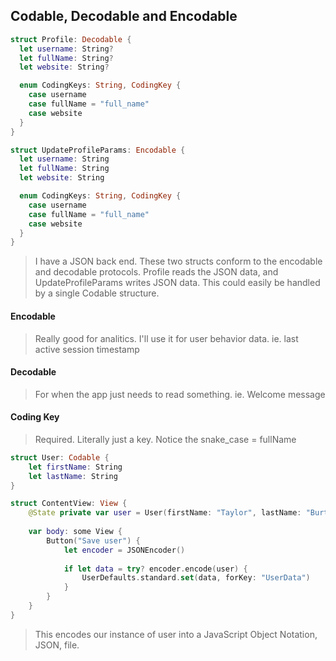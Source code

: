 ## Codable, Decodable and Encodable

```swift
struct Profile: Decodable {
  let username: String?
  let fullName: String?
  let website: String?

  enum CodingKeys: String, CodingKey {
    case username
    case fullName = "full_name"
    case website
  }
} 

struct UpdateProfileParams: Encodable {
  let username: String
  let fullName: String
  let website: String

  enum CodingKeys: String, CodingKey {
    case username
    case fullName = "full_name"
    case website
  }
}
```

> I have a JSON back end. These two structs conform to the encodable and decodable protocols. Profile reads the JSON data, and UpdateProfileParams writes JSON data. This could easily be handled by a single Codable structure.

#### Encodable

>  Really good for analitics. I'll use it for user behavior data. ie. last active session timestamp

#### Decodable

>  For when the app just needs to read something. ie. Welcome message

#### Coding Key

> Required. Literally just a key. Notice the snake_case = fullName 

```swift
struct User: Codable {
    let firstName: String
    let lastName: String
}

struct ContentView: View {
    @State private var user = User(firstName: "Taylor", lastName: "Burton")
    
    var body: some View {
        Button("Save user") {
            let encoder = JSONEncoder()
            
            if let data = try? encoder.encode(user) {
                UserDefaults.standard.set(data, forKey: "UserData")
            }
        }
    }
}
```

> This encodes our instance of user into a JavaScript Object Notation, JSON, file.
